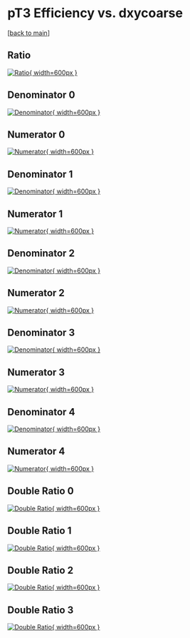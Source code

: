 # pT3 Efficiency vs. dxycoarse

[[back to main](./)]



## Ratio

[![Ratio](../mtv/var/pT3_loweta_321_0_eff_dxycoarse.png){ width=600px }](../mtv/var/pT3_loweta_321_0_eff_dxycoarse.pdf)

## Denominator 0

[![Denominator](../mtv/den/pT3_loweta_321_0_eff_dxycoarse_den0.png){ width=600px }](../mtv/den/pT3_loweta_321_0_eff_dxycoarse_den0.pdf)

## Numerator 0

[![Numerator](../mtv/num/pT3_loweta_321_0_eff_dxycoarse_num0.png){ width=600px }](../mtv/num/pT3_loweta_321_0_eff_dxycoarse_num0.pdf)

## Denominator 1

[![Denominator](../mtv/den/pT3_loweta_321_0_eff_dxycoarse_den1.png){ width=600px }](../mtv/den/pT3_loweta_321_0_eff_dxycoarse_den1.pdf)

## Numerator 1

[![Numerator](../mtv/num/pT3_loweta_321_0_eff_dxycoarse_num1.png){ width=600px }](../mtv/num/pT3_loweta_321_0_eff_dxycoarse_num1.pdf)

## Denominator 2

[![Denominator](../mtv/den/pT3_loweta_321_0_eff_dxycoarse_den2.png){ width=600px }](../mtv/den/pT3_loweta_321_0_eff_dxycoarse_den2.pdf)

## Numerator 2

[![Numerator](../mtv/num/pT3_loweta_321_0_eff_dxycoarse_num2.png){ width=600px }](../mtv/num/pT3_loweta_321_0_eff_dxycoarse_num2.pdf)

## Denominator 3

[![Denominator](../mtv/den/pT3_loweta_321_0_eff_dxycoarse_den3.png){ width=600px }](../mtv/den/pT3_loweta_321_0_eff_dxycoarse_den3.pdf)

## Numerator 3

[![Numerator](../mtv/num/pT3_loweta_321_0_eff_dxycoarse_num3.png){ width=600px }](../mtv/num/pT3_loweta_321_0_eff_dxycoarse_num3.pdf)

## Denominator 4

[![Denominator](../mtv/den/pT3_loweta_321_0_eff_dxycoarse_den4.png){ width=600px }](../mtv/den/pT3_loweta_321_0_eff_dxycoarse_den4.pdf)

## Numerator 4

[![Numerator](../mtv/num/pT3_loweta_321_0_eff_dxycoarse_num4.png){ width=600px }](../mtv/num/pT3_loweta_321_0_eff_dxycoarse_num4.pdf)

## Double Ratio 0

[![Double Ratio](../mtv/ratio/pT3_loweta_321_0_eff_dxycoarse_ratio0.png){ width=600px }](../mtv/ratio/pT3_loweta_321_0_eff_dxycoarse_ratio0.pdf)

## Double Ratio 1

[![Double Ratio](../mtv/ratio/pT3_loweta_321_0_eff_dxycoarse_ratio1.png){ width=600px }](../mtv/ratio/pT3_loweta_321_0_eff_dxycoarse_ratio1.pdf)

## Double Ratio 2

[![Double Ratio](../mtv/ratio/pT3_loweta_321_0_eff_dxycoarse_ratio2.png){ width=600px }](../mtv/ratio/pT3_loweta_321_0_eff_dxycoarse_ratio2.pdf)

## Double Ratio 3

[![Double Ratio](../mtv/ratio/pT3_loweta_321_0_eff_dxycoarse_ratio3.png){ width=600px }](../mtv/ratio/pT3_loweta_321_0_eff_dxycoarse_ratio3.pdf)

